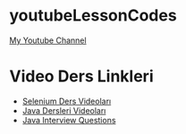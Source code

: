 # youtubeLessonCodes

[My Youtube Channel](https://www.youtube.com/channel/UCg8-_wiMA4Fiquvknw-xSsw) 

# Video Ders Linkleri

* [Selenium Ders Videoları](https://www.youtube.com/channel/UCg8-_wiMA4Fiquvknw-xSsw) 
* [Java Dersleri Videoları](https://www.youtube.com/watch?v=txwUdyOAU44&list=PLXmk70Y6yySSmz9ifNoax-8VGRHcp4igI)
* [Java Interview Questions](https://www.youtube.com/playlist?list=PLXmk70Y6yySRTHExOLUQg-Dn7WjEY2rOl)
 
